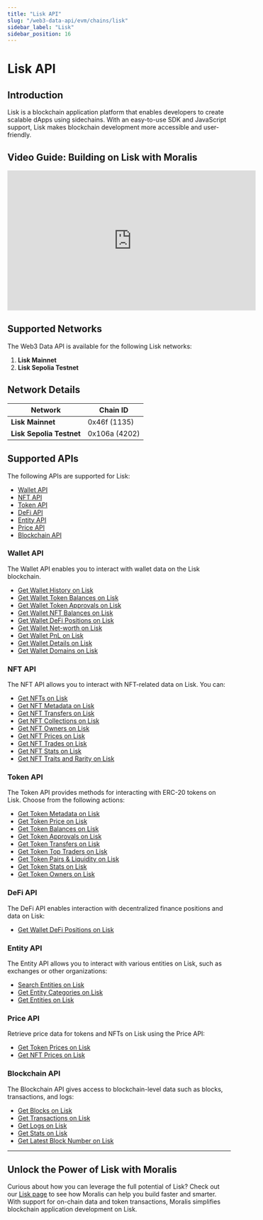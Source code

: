 ```yaml
---
title: "Lisk API"
slug: "/web3-data-api/evm/chains/lisk"
sidebar_label: "Lisk"
sidebar_position: 16
---
```


# Lisk API

## Introduction

Lisk is a blockchain application platform that enables developers to create scalable dApps using sidechains. With an easy-to-use SDK and JavaScript support, Lisk makes blockchain development more accessible and user-friendly.

## Video Guide: Building on Lisk with Moralis

<iframe width="560" height="315" src="https://www.youtube.com/embed/4CWDMgWAdV4" title="Building on Lisk with Moralis APIs: The Ultimate Guide for Developers" frameborder="0" allow="accelerometer; autoplay; clipboard-write; encrypted-media; gyroscope; picture-in-picture" allowfullscreen></iframe>

## Supported Networks

The Web3 Data API is available for the following Lisk networks:

1. **Lisk Mainnet**
2. **Lisk Sepolia Testnet**

## Network Details

| Network | Chain ID |
| ---- | ---- |
| **Lisk Mainnet**         | 0x46f (1135)  |
| **Lisk Sepolia Testnet** | 0x106a (4202) |

## Supported APIs

The following APIs are supported for Lisk:

- [Wallet API](/web3-data-api/evm/reference#wallet-api)
- [NFT API](/web3-data-api/evm/reference#nft-api)
- [Token API](/web3-data-api/evm/reference#token-api)
- [DeFi API](/web3-data-api/evm/reference#defi-api)
- [Entity API](/web3-data-api/evm/reference#entity-api)
- [Price API](/web3-data-api/evm/reference#price-api)
- [Blockchain API](/web3-data-api/evm/reference#blockchain-api)

### Wallet API

The Wallet API enables you to interact with wallet data on the Lisk blockchain.

- [Get Wallet History on Lisk](/web3-data-api/evm/reference#get-wallet-history)
- [Get Wallet Token Balances on Lisk](/web3-data-api/evm/reference#get-wallet-token-balances)
- [Get Wallet Token Approvals on Lisk](/web3-data-api/evm/reference#get-wallet-token-approvals)
- [Get Wallet NFT Balances on Lisk](/web3-data-api/evm/reference#get-wallet-nfts)
- [Get Wallet DeFi Positions on Lisk](/web3-data-api/evm/reference#get-wallet-defi-positions)
- [Get Wallet Net-worth on Lisk](/web3-data-api/evm/reference#get-wallet-net-worth)
- [Get Wallet PnL on Lisk](/web3-data-api/evm/reference#get-wallet-pnl)
- [Get Wallet Details on Lisk](/web3-data-api/evm/reference#get-wallet-details)
- [Get Wallet Domains on Lisk](/web3-data-api/evm/reference#get-wallet-domains)

### NFT API

The NFT API allows you to interact with NFT-related data on Lisk. You can:

- [Get NFTs on Lisk](/web3-data-api/evm/reference#get-nfts)
- [Get NFT Metadata on Lisk](/web3-data-api/evm/reference#get-nft-metadata)
- [Get NFT Transfers on Lisk](/web3-data-api/evm/reference#get-nft-transfers)
- [Get NFT Collections on Lisk](/web3-data-api/evm/reference#get-nft-collections)
- [Get NFT Owners on Lisk](/web3-data-api/evm/reference#get-nft-owners)
- [Get NFT Prices on Lisk](/web3-data-api/evm/reference#get-nft-prices)
- [Get NFT Trades on Lisk](/web3-data-api/evm/reference#get-nft-trades)
- [Get NFT Stats on Lisk](/web3-data-api/evm/reference#get-nft-stats)
- [Get NFT Traits and Rarity on Lisk](/web3-data-api/evm/reference#get-nft-traits-and-rarity)

### Token API

The Token API provides methods for interacting with ERC-20 tokens on Lisk. Choose from the following actions:

- [Get Token Metadata on Lisk](/web3-data-api/evm/reference#get-token-metadata)
- [Get Token Price on Lisk](/web3-data-api/evm/reference#get-token-price)
- [Get Token Balances on Lisk](/web3-data-api/evm/reference#get-token-balances)
- [Get Token Approvals on Lisk](/web3-data-api/evm/reference#get-token-approvals)
- [Get Token Transfers on Lisk](/web3-data-api/evm/reference#get-token-transfers)
- [Get Token Top Traders on Lisk](/web3-data-api/evm/reference#get-token-top-traders)
- [Get Token Pairs & Liquidity on Lisk](/web3-data-api/evm/reference#get-token-pairs--liquidity)
- [Get Token Stats on Lisk](/web3-data-api/evm/reference#get-token-stats)
- [Get Token Owners on Lisk](/web3-data-api/evm/reference#get-token-owners)

### DeFi API

The DeFi API enables interaction with decentralized finance positions and data on Lisk:

- [Get Wallet DeFi Positions on Lisk](/web3-data-api/evm/reference#get-wallet-defi-positions)

### Entity API

The Entity API allows you to interact with various entities on Lisk, such as exchanges or other organizations:

- [Search Entities on Lisk](/web3-data-api/evm/reference#search-entities)
- [Get Entity Categories on Lisk](/web3-data-api/evm/reference#get-entity-categories)
- [Get Entities on Lisk](/web3-data-api/evm/reference#get-entities)

### Price API

Retrieve price data for tokens and NFTs on Lisk using the Price API:

- [Get Token Prices on Lisk](/web3-data-api/evm/reference#get-token-prices)
- [Get NFT Prices on Lisk](/web3-data-api/evm/reference#get-nft-prices)

### Blockchain API

The Blockchain API gives access to blockchain-level data such as blocks, transactions, and logs:

- [Get Blocks on Lisk](/web3-data-api/evm/reference#get-blocks)
- [Get Transactions on Lisk](/web3-data-api/evm/reference#get-transactions)
- [Get Logs on Lisk](/web3-data-api/evm/reference#get-logs)
- [Get Stats on Lisk](/web3-data-api/evm/reference#get-stats)
- [Get Latest Block Number on Lisk](/web3-data-api/evm/reference#get-latest-block-number)

---

## Unlock the Power of Lisk with Moralis

Curious about how you can leverage the full potential of Lisk? Check out our [Lisk page](https://developers.moralis.com/chains/lisk/) to see how Moralis can help you build faster and smarter. With support for on-chain data and token transactions, Moralis simplifies blockchain application development on Lisk.
